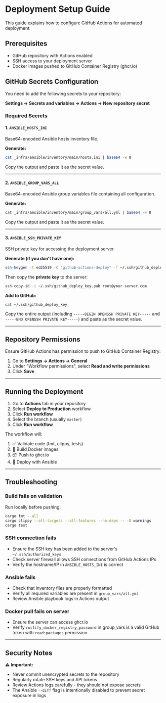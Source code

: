# Deployment Setup Guide

This guide explains how to configure GitHub Actions for automated deployment.

## Prerequisites

- GitHub repository with Actions enabled
- SSH access to your deployment server
- Docker images pushed to GitHub Container Registry (ghcr.io)

## GitHub Secrets Configuration

You need to add the following secrets to your repository:

**Settings → Secrets and variables → Actions → New repository secret**

### Required Secrets

#### 1. `ANSIBLE_HOSTS_INI`
Base64-encoded Ansible hosts inventory file.

**Generate:**
```bash
cat _infra/ansible/inventory/main/hosts.ini | base64 -w 0
```

Copy the output and paste it as the secret value.

---

#### 2. `ANSIBLE_GROUP_VARS_ALL`
Base64-encoded Ansible group variables file containing all configuration.

**Generate:**
```bash
cat _infra/ansible/inventory/main/group_vars/all.yml | base64 -w 0
```

Copy the output and paste it as the secret value.

---

#### 3. `ANSIBLE_SSH_PRIVATE_KEY`
SSH private key for accessing the deployment server.

**Generate (if you don't have one):**
```bash
ssh-keygen -t ed25519 -C "github-actions-deploy" -f ~/.ssh/github_deploy_key
```

Then copy the **private key** to the server:
```bash
ssh-copy-id -i ~/.ssh/github_deploy_key.pub root@your-server.com
```

**Add to GitHub:**
```bash
cat ~/.ssh/github_deploy_key
```

Copy the entire output (including `-----BEGIN OPENSSH PRIVATE KEY-----` and `-----END OPENSSH PRIVATE KEY-----`) and paste as the secret value.

---

## Repository Permissions

Ensure GitHub Actions has permission to push to GitHub Container Registry:

1. Go to **Settings → Actions → General**
2. Under "Workflow permissions", select **Read and write permissions**
3. Click **Save**

---

## Running the Deployment

1. Go to **Actions** tab in your repository
2. Select **Deploy to Production** workflow
3. Click **Run workflow**
4. Select the branch (usually `master`)
5. Click **Run workflow**

The workflow will:
1. ✅ Validate code (fmt, clippy, tests)
2. 🐳 Build Docker images
3. 📦 Push to ghcr.io
4. 🚀 Deploy with Ansible

---

## Troubleshooting

### Build fails on validation
Run locally before pushing:
```bash
cargo fmt --all
cargo clippy --all-targets --all-features --no-deps -- -D warnings
cargo test
```

### SSH connection fails
- Ensure the SSH key has been added to the server's `~/.ssh/authorized_keys`
- Check server firewall allows SSH connections from GitHub Actions IPs
- Verify the hostname/IP in `ANSIBLE_HOSTS_INI` is correct

### Ansible fails
- Check that inventory files are properly formatted
- Verify all required variables are present in `group_vars/all.yml`
- Review Ansible playbook logs in Actions output

### Docker pull fails on server
- Ensure the server can access ghcr.io
- Verify `rustify_docker_registry_password` in group_vars is a valid GitHub token with `read:packages` permission

---

## Security Notes

⚠️ **Important:**
- Never commit unencrypted secrets to the repository
- Regularly rotate SSH keys and API tokens
- Review Actions logs carefully - they should not expose secrets
- The Ansible `--diff` flag is intentionally disabled to prevent secret exposure in logs